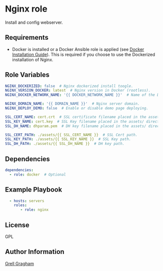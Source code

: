 Nginx role
=========

Install and config webserver.

Requirements
------------

- Docker is installed or a Docker Ansible role is applied (see [Docker Installation Guide](https://docs.docker.com/engine/install/)). This is required if you choose to use the Dockerized installation of Nginx.

Role Variables
--------------

```yml
NGINX_DOCKERIZED: false  # Nginx dockerized install toogle.
NGINX_VERSION_DOCKER: latest  # Nginx version in Docker (rootless).
NGINX_DOCKER_NETWORK_NAME: '{{ DOCKER_NETWORK_NAME }}'  # Name of the Docker network.

NGINX_DOMAIN_NAME: '{{ DOMAIN_NAME }}'  # Nginx server domain.
NGINX_DEPLOY_DEMO: false  # Enable or disable demo page deploying.

SSL_CERT_NAME: cert.crt  # SSL certificate filename placed in the assets/ directory.
SSL_KEY_NAME: cert.key  # SSL Key filename placed in the assets/ directory.
SSL_DH_NAME: dhparam.pem  # DH key filename placed in the assets/ directory.

SSL_CERT_PATH: ./assets/{{ SSL_CERT_NAME }}  # SSL Cert path.
SSL_KEY_PATH: ./assets/{{ SSL_KEY_NAME }}  # SSL Key path.
SSL_DH_PATH: ./assets/{{ SSL_DH_NAME }}  # DH key path.
```

Dependencies
------------

```yml
dependencies:
  - role: docker  # Optional
```


Example Playbook
----------------

```yml
  - hosts: servers
    roles:
       - role: nginx
```

License
-------

GPL

Author Information
------------------

[Grell Gragham](https://github.com/ggragham)
